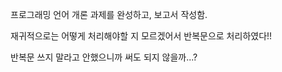 프로그래밍 언어 개론 과제를 완성하고, 보고서 작성함.

재귀적으로는 어떻게 처리해야할 지 모르겠어서 반복문으로 처리하였다!!

반복문 쓰지 말라고 안했으니까 써도 되지 않을까...?


